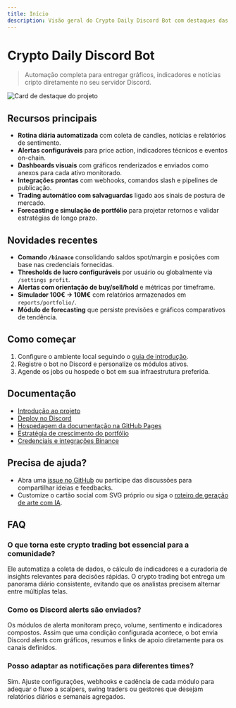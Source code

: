 ```yaml
---
title: Início
description: Visão geral do Crypto Daily Discord Bot com destaques das funcionalidades e links úteis.
---
```


# Crypto Daily Discord Bot

> Automação completa para entregar gráficos, indicadores e notícias cripto diretamente no seu servidor Discord.

![Card de destaque do projeto](/social-card.svg)

## Recursos principais

- **Rotina diária automatizada** com coleta de candles, notícias e relatórios de sentimento.
- **Alertas configuráveis** para price action, indicadores técnicos e eventos on-chain.
- **Dashboards visuais** com gráficos renderizados e enviados como anexos para cada ativo monitorado.
- **Integrações prontas** com webhooks, comandos slash e pipelines de publicação.
- **Trading automático com salvaguardas** ligado aos sinais de postura de mercado.
- **Forecasting e simulação de portfólio** para projetar retornos e validar estratégias de longo prazo.

## Novidades recentes

- **Comando `/binance`** consolidando saldos spot/margin e posições com base nas credenciais fornecidas.
- **Thresholds de lucro configuráveis** por usuário ou globalmente via `/settings profit`.
- **Alertas com orientação de buy/sell/hold** e métricas por timeframe.
- **Simulador 100€ → 10M€** com relatórios armazenados em `reports/portfolio/`.
- **Módulo de forecasting** que persiste previsões e gráficos comparativos de tendência.

## Como começar

1. Configure o ambiente local seguindo o [guia de introdução](./guide/introducao.md).
2. Registre o bot no Discord e personalize os módulos ativos.
3. Agende os jobs ou hospede o bot em sua infraestrutura preferida.

## Documentação

- [Introdução ao projeto](./guide/introducao.md)
- [Deploy no Discord](./guide/deploy-discord.md)
- [Hospedagem da documentação na GitHub Pages](./guide/github-pages.md)
- [Estratégia de crescimento do portfólio](./guide/portfolio-growth.md)
- [Credenciais e integrações Binance](./guide/binance-credenciais.md)


## Precisa de ajuda?

- Abra uma [issue no GitHub](https://github.com/OWNER/crypto-daily-discord-bot/issues) ou participe das discussões para compartilhar ideias e feedbacks.
- Customize o cartão social com SVG próprio ou siga o [roteiro de geração de arte com IA](./guide/identidade-visual.md).

## FAQ

### O que torna este crypto trading bot essencial para a comunidade?

Ele automatiza a coleta de dados, o cálculo de indicadores e a curadoria de insights relevantes para decisões rápidas. O crypto trading bot entrega um panorama diário consistente, evitando que os analistas precisem alternar entre múltiplas telas.

### Como os Discord alerts são enviados?

Os módulos de alerta monitoram preço, volume, sentimento e indicadores compostos. Assim que uma condição configurada acontece, o bot envia Discord alerts com gráficos, resumos e links de apoio diretamente para os canais definidos.

### Posso adaptar as notificações para diferentes times?

Sim. Ajuste configurações, webhooks e cadência de cada módulo para adequar o fluxo a scalpers, swing traders ou gestores que desejam relatórios diários e semanais agregados.
